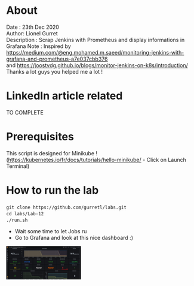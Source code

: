 # About
Date : 23th Dec 2020  
Author: Lionel Gurret  
Description : Scrap Jenkins with Prometheus and display informations in Grafana
Note : Inspired by https://medium.com/@eng.mohamed.m.saeed/monitoring-jenkins-with-grafana-and-prometheus-a7e037cbb376  
and https://joostvdg.github.io/blogs/monitor-jenkins-on-k8s/introduction/    
Thanks a lot guys you helped me a lot !
# LinkedIn article related
TO COMPLETE
# Prerequisites
This script is designed for Minikube !  
(https://kubernetes.io/fr/docs/tutorials/hello-minikube/ - Click on Launch Terminal)
# How to run the lab
`git clone https://github.com/gurretl/labs.git`  
`cd labs/Lab-12`  
`./run.sh`  
* Wait some time to let Jobs ru
* Go to Grafana and look at this nice dashboard :)  
<img src="images/1.jpg" width="200" >  
